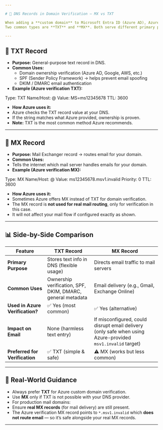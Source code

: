 ```yaml
---

# 📡 DNS Records in Domain Verification – MX vs TXT

When adding a **custom domain** to Microsoft Entra ID (Azure AD), Azure asks you to add a **DNS record** at your domain registrar.  
Two common types are **TXT** and **MX**. Both serve different primary purposes but can be used for verification.

---
```


## 🔹 TXT Record
- **Purpose:** General-purpose text record in DNS.  
- **Common Uses:**
  - Domain ownership verification (Azure AD, Google, AWS, etc.)
  - SPF (Sender Policy Framework) → helps prevent email spoofing
  - DKIM / DMARC email authentication
- **Example (Azure verification TXT):**


Type: TXT
Name/Host: @
Value: MS=ms12345678
TTL: 3600


- **How Azure uses it:**  
- Azure checks the TXT record value at your DNS.  
- If the string matches what Azure provided, ownership is proven.  
- **Note:** TXT is the most common method Azure recommends.

---

## 🔹 MX Record
- **Purpose:** Mail Exchanger record → routes email for your domain.  
- **Common Uses:**
- Tells the internet which mail server handles emails for your domain.
- **Example (Azure verification MX):**

Type: MX
Name/Host: @
Value: ms12345678.msv1.invalid
Priority: 0
TTL: 3600


- **How Azure uses it:**  
- Sometimes Azure offers MX instead of TXT for domain verification.  
- The MX record is **not used for real mail routing**, only for verification in this case.  
- It will not affect your mail flow if configured exactly as shown.

---

## 📊 Side-by-Side Comparison

| Feature | TXT Record | MX Record |
|---------|------------|-----------|
| **Primary Purpose** | Stores text info in DNS (flexible usage) | Directs email traffic to mail servers |
| **Common Uses** | Ownership verification, SPF, DKIM, DMARC, general metadata | Email delivery (e.g., Gmail, Exchange Online) |
| **Used in Azure Verification?** | ✅ Yes (most common) | ✅ Yes (alternative) |
| **Impact on Email** | None (harmless text entry) | If misconfigured, could disrupt email delivery (only safe when using Azure-provided `msv1.invalid` target) |
| **Preferred for Verification** | ✅ TXT (simple & safe) | ⚠️ MX (works but less common) |

---

## 🔐 Real-World Guidance
- Always prefer **TXT** for Azure custom domain verification.  
- Use **MX** only if TXT is not possible with your DNS provider.  
- For production mail domains:  
- Ensure **real MX records** (for mail delivery) are still present.  
- The Azure verification MX record points to `*.msv1.invalid` which **does not route email** — so it’s safe alongside your real MX records.

---



